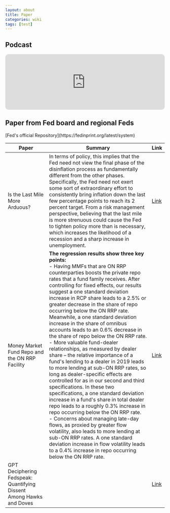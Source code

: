 ```yaml
---
layout: about
title: Paper
categories: wiki
tags: [test]
---
```


<h2>Podcast</h2>

<iframe allow="autoplay *; encrypted-media *; fullscreen *; clipboard-write" frameborder="0" height="175" style="width:100%;max-width:660px;overflow:hidden;border-radius:10px;" sandbox="allow-forms allow-popups allow-same-origin allow-scripts allow-storage-access-by-user-activation allow-top-navigation-by-user-activation" src="https://embed.podcasts.apple.com/jp/podcast/us-rates-death-cab-for-qt/id1481423053?i=1000634319390&l=en-US"></iframe>

<h2>Paper from Fed board and regional Feds</h2>
[Fed's official Repository](https://fedinprint.org/latest/system)

| Paper | Summary | Link |
|-------|---------|------|
| Is the Last Mile More Arduous?| In terms of policy, this implies that the Fed need not view the final phase of the disinflation process as fundamentally different from the other phases. Specifically, the Fed need not exert some sort of extraordinary effort to consistently bring inflation down the last few percentage points to reach its 2 percent target. From a risk management perspective, believing that the last mile is more strenuous could cause the Fed to tighten policy more than is necessary, which increases the likelihood of a recession and a sharp increase in unemployment. |[Link](https://www.atlantafed.org/-/media/documents/research/publications/policy-hub/2024/01/16/01--is-last-mile-more-arduous.pdf)|
| Money Market Fund Repo and the ON RRP Facility | **The regression results show three key points:**<br>- Having MMFs that are ON RRP counterparties boosts the private repo rates that a fund family receives. After controlling for fixed effects, our results suggest a one standard deviation increase in RCP share leads to a 2.5% or greater decrease in the share of repo occurring below the ON RRP rate. Meanwhile, a one standard deviation increase in the share of omnibus accounts leads to an 0.6% decrease in the share of repo below the ON RRP rate.<br>- More valuable fund-dealer relationships, as measured by dealer share – the relative importance of a fund's lending to a dealer in 2019 leads to more lending at sub-ON RRP rates, so long as dealer-specific effects are controlled for as in our second and third specifications. In these two specifications, a one standard deviation increase in a fund's share in total dealer repo leads to a roughly 0.3% increase in repo occurring below the ON RRP rate.<br>- Concerns about managing late-day flows, as proxied by greater flow volatility, also leads to more lending at sub-ON RRP rates. A one standard deviation increase in flow volatility leads to a 0.4% increase in repo occurring below the ON RRP rate.| [Link](https://www.federalreserve.gov/econres/notes/feds-notes/money-market-fund-repo-and-the-on-rrp-facility-20231215.html) |
| GPT Deciphering Fedspeak: Quantifying Dissent Among Hawks and Doves | | [Link](https://soc.washington.edu/sites/soc/files/documents/research/2023.findings-emnlp.434_0.pdf) |
